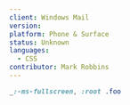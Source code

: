 ```yaml
---
client: Windows Mail
version:
platform: Phone & Surface
status: Unknown
languages:
  - CSS
contributor: Mark Robbins
---
```


```css
_:-ms-fullscreen, :root .foo
```
